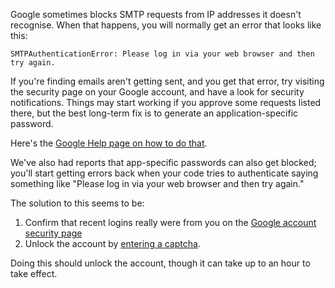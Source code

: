 <!--
.. title: Gmail App-Specific Passwords
.. slug: GmailAppSpecificPasswords
.. date: 2021-03-17 18:35:28 UTC
.. tags:
.. category:
.. link:
.. description:
.. type: text
-->

Google sometimes blocks SMTP requests from IP addresses it doesn't recognise.
When that happens, you will normally get an error that looks like this:

    SMTPAuthenticationError: Please log in via your web browser and then try again.

If you're finding emails aren't getting sent, and you get that error, try visiting the security page on
your Google account, and have a look for security notifications. Things may start
working if you approve some requests listed there, but the best long-term fix is to
generate an application-specific password.

Here's the [Google Help page on how to do that](https://support.google.com/accounts/answer/185833?hl=en).

We've also had reports that app-specific passwords can also get blocked; you'll
start getting errors back when your code tries to authenticate saying something
like "Please log in via your web browser and then try again."

The solution to this seems to be:

  1. Confirm that recent logins really were from you on the [Google account security page](https://myaccount.google.com/security)
  2. Unlock the account by [entering a captcha](http://www.google.com/accounts/DisplayUnlockCaptcha).

Doing this should unlock the account, though it can take up to an hour to take effect.

